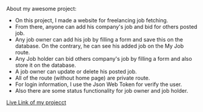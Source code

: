 About my awesome project:
- On this project, I made a website for freelancing job fetching. 
- From there, anyone can add his company's job and bid for others posted job.
- Any job owner can add his job by filling a form and save this on the database. On the contrary, he can see his added job on the My Job route.
- Any Job holder can bid others company's job by filling a form and also store it on the database.
- A job owner can update or delete his posted job.
- All of the route (without home page) are private route.
- For login information, I use the Json Web Token for verify the user.
- Also there are some status functionality for job owner and job holder.



[Live Link of my projecct](https://find-your-job-a149e.web.app/)